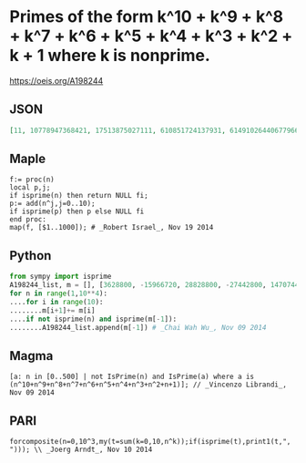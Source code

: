 # Primes of the form k^10 \+ k^9 \+ k^8 \+ k^7 \+ k^6 \+ k^5 \+ k^4 \+ k^3 \+ k^2 \+ k \+ 1 where k is nonprime\.
https://oeis.org/A198244
## JSON
```JSON
[11, 10778947368421, 17513875027111, 610851724137931, 614910264406779661, 22390512687494871811, 22793803793211153712637, 79905927161140977116221, 184251916941751188170917, 319465039747605973452001, 1311848376806967295019263, 1918542715220370688851293]
```
## Maple
```Maple
f:= proc(n)
local p,j;
if isprime(n) then return NULL fi;
p:= add(n^j,j=0..10);
if isprime(p) then p else NULL fi
end proc:
map(f, [$1..1000]); # _Robert Israel_, Nov 19 2014
```
## Python
```Python
from sympy import isprime
A198244_list, m = [], [3628800, -15966720, 28828800, -27442800, 14707440, -4379760, 665808, -42240, 682, 0, 1]
for n in range(1,10**4):
....for i in range(10):
........m[i+1]+= m[i]
....if not isprime(n) and isprime(m[-1]):
........A198244_list.append(m[-1]) # _Chai Wah Wu_, Nov 09 2014
```
## Magma
```Magma
[a: n in [0..500] | not IsPrime(n) and IsPrime(a) where a is (n^10+n^9+n^8+n^7+n^6+n^5+n^4+n^3+n^2+n+1)]; // _Vincenzo Librandi_, Nov 09 2014
```
## PARI
```PARI
forcomposite(n=0,10^3,my(t=sum(k=0,10,n^k));if(isprime(t),print1(t,", "))); \\ _Joerg Arndt_, Nov 10 2014
```
